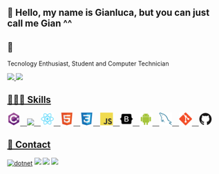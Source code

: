 ## 👋 Hello, my name is Gianluca, but you can just call me Gian ^^

## :bust_in_silhouette:
<p>Tecnology Enthusiast, Student and Computer Technician</p>

<div>
<a href="https://github.com/Gianluca-Vialli">
<img height="180em" src="https://github-readme-stats.vercel.app/api/top-langs/?username=Gianluca-Vialli&layout=compact&langs_count=7&theme=tokyonight"/>
<img height="180em" src="https://github-readme-stats.vercel.app/api?username=Gianluca-Vialli&show_icons=true&theme=tokyonight&include_all_commits=true&count_private=true"/>
</div>

## 👨🏻‍💻 Skills 
<p align="left">
  <img height="30" src="https://raw.githubusercontent.com/devicons/devicon/master/icons/csharp/csharp-original.svg">
  &nbsp;&nbsp;
  <img height="30" src="https://cdn.jsdelivr.net/gh/devicons/devicon/icons/dotnetcore/dotnetcore-original.svg" />
  &nbsp;&nbsp;
  <img height="30" src="https://raw.githubusercontent.com/devicons/devicon/master/icons/react/react-original.svg">
  &nbsp;&nbsp;
  <img height="30" src="https://raw.githubusercontent.com/devicons/devicon/master/icons/html5/html5-original.svg">
  &nbsp;&nbsp;
  <img height="30" src="https://raw.githubusercontent.com/devicons/devicon/master/icons/css3/css3-original.svg">
  &nbsp;&nbsp;
  <img height="30" src="https://raw.githubusercontent.com/devicons/devicon/master/icons/javascript/javascript-original.svg">
  &nbsp;&nbsp;
  <img height="30" src="https://raw.githubusercontent.com/devicons/devicon/master/icons/bootstrap/bootstrap-plain.svg">
  &nbsp;&nbsp;
  <img height="30" src="https://raw.githubusercontent.com/devicons/devicon/master/icons/android/android-original.svg">
  &nbsp;&nbsp;
  <img height="30" src="https://raw.githubusercontent.com/devicons/devicon/master/icons/mysql/mysql-original.svg">
  &nbsp;&nbsp;
  <img height="30" src="https://raw.githubusercontent.com/devicons/devicon/master/icons/git/git-original.svg">
  &nbsp;&nbsp;
  <img height="30" src="https://raw.githubusercontent.com/devicons/devicon/master/icons/github/github-original.svg"> 
</p>

## 📲 Contact 
<div>
 <a href="http://ufoalado-001-site1.etempurl.com/" target="_blank"><img align="center" alt="dotnet" height="50" width="60" src="https://cdn.jsdelivr.net/gh/devicons/devicon/icons/dot-net/dot-net-original-wordmark.svg" /></a>
<a href="https://instagram.com/dailyseesharp/" target="_blank"><img src="https://img.shields.io/badge/-Instagram-%23E4405F?style=for-the-badge&logo=instagram&logoColor=white" target="_blank"></a>
<a href = "mailto:contato@gianlost1999@gmail.com"><img src="https://img.shields.io/badge/Gmail-D14836?style=for-the-badge&logo=gmail&logoColor=white" target="_blank"></a>
<a href="https://www.linkedin.com/in/gianluca-vialli-5a2a8a226/" target="_blank"><img src="https://img.shields.io/badge/-LinkedIn-%230077B5?style=for-the-badge&logo=linkedin&logoColor=white" target="_blank"></a>   
</div>
